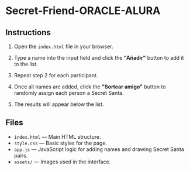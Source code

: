 # Secret-Friend-ORACLE-ALURA


## Instructions

1. Open the `index.html` file in your browser.

2. Type a name into the input field and click the **"Añadir"** button to add it to the list.

3. Repeat step 2 for each participant.

4. Once all names are added, click the **"Sortear amigo"** button to randomly assign each person a Secret Santa.

5. The results will appear below the list.

## Files

- `index.html` — Main HTML structure.
- `style.css` — Basic styles for the page.
- `app.js` — JavaScript logic for adding names and drawing Secret Santa pairs.
- `assets/` — Images used in the interface.



